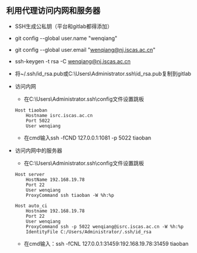 ## 利用代理访问内网和服务器
- SSH生成公私钥（平台和gitlab都得添加）
- git config --global user.name "wenqiang"
- git config --global user.email "wenqiang@nj.iscas.ac.cn"
- ssh-keygen -t rsa -C wenqiang@nj.iscas.ac.cn
- 将~/.ssh/id_rsa.pub或C:\Users\Administrator\.ssh\id_rsa.pub复制到gitlab

- 访问内网
	- 在C:\Users\Administrator\.ssh\config文件设置跳板
	```
	Host tiaoban
	    Hostname isrc.iscas.ac.cn
	    Port 5022
	    User wenqiang
	```
	- 在cmd输入ssh -fCND 127.0.0.1:1081 -p 5022 tiaoban

- 访问内网中的服务器
	- 在C:\Users\Administrator\.ssh\config文件设置跳板
	```
	Host server
	    HostName 192.168.19.78
	    Port 22
	    User wenqiang
	    ProxyCommand ssh tiaoban -W %h:%p
	```
	```
	Host auto_ci
	    Hostname 192.168.19.78
	    Port 22
	    User wenqiang
	    ProxyCommand ssh -p 5022 wenqiang@isrc.iscas.ac.cn -W %h:%p
	 	IdentityFile C:/Users/Administrator/.ssh/id_rsa
	```
	- 在cmd输入：ssh -fCNL 127.0.0.1:31459:192.168.19.78:31459 tiaoban
